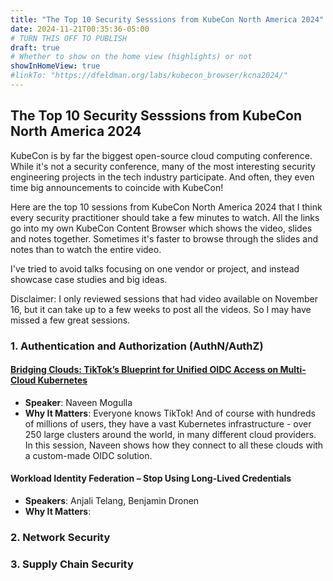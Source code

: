 ```yaml
---
title: "The Top 10 Security Sesssions from KubeCon North America 2024"
date: 2024-11-21T00:35:36-05:00
# TURN THIS OFF TO PUBLISH
draft: true
# Whether to show on the home view (highlights) or not
showInHomeView: true
#linkTo: "https://dfeldman.org/labs/kubecon_browser/kcna2024/"
---
```


## The Top 10 Security Sesssions from KubeCon North America 2024

KubeCon is by far the biggest open-source cloud computing conference. While it's not a security conference, many of the most interesting security engineering projects in the tech industry participate. And often, they even time big announcements to coincide with KubeCon! 

Here are the top 10 sessions from KubeCon North America 2024 that I think every security practitioner should take a few minutes to watch. All the links go into my own KubeCon Content Browser which shows the video, slides and notes together. Sometimes it's faster to browse through the slides and notes than to watch the entire video. 

I've tried to avoid talks focusing on one vendor or project, and instead showcase case studies and big ideas.

Disclaimer: I only reviewed sessions that had video available on November 16, but it can take up to a few weeks to post all the videos. So I may have missed a few great sessions.

### 1. Authentication and Authorization (AuthN/AuthZ)

#### [**Bridging Clouds: TikTok’s Blueprint for Unified OIDC Access on Multi-Cloud Kubernetes**](https://dfeldman.org/labs/kubecon_browser/kcna2024/#1i7lM)
- **Speaker**: Naveen Mogulla
- **Why It Matters**: Everyone knows TikTok! And of course with hundreds of millions of users, they have a vast Kubernetes infrastructure - over 250 large clusters around the world, in many different cloud providers. In this session, Naveen shows how they connect to all these clouds with a custom-made OIDC solution. 

#### **Workload Identity Federation – Stop Using Long-Lived Credentials**
- **Speakers**: Anjali Telang, Benjamin Dronen
- **Why It Matters**: 

### 2. Network Security

### 3. Supply Chain Security
